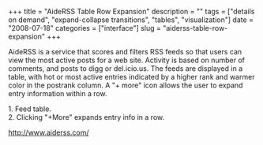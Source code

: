 +++
title = "AideRSS Table Row Expansion"
description = ""
tags = ["details on demand", "expand-collapse transitions", "tables", "visualization"]
date = "2008-07-18"
categories = ["interface"]
slug = "aiderss-table-row-expansion"
+++


<p>AideRSS is a service that scores and filters RSS feeds so that users can view the most active posts for a web site. Activity is based on number of comments, and posts to digg or del.icio.us. The feeds are displayed in a table, with hot or most active entries indicated by a higher rank and warmer color in the postrank column. A "+ more" icon allows the user to expand entry information within a row.</p>
<div id="screens-full" class="clear"><div class="caption">1. Feed table.</div><div class="fullimg clear"><a href="/media/interface/aiderss-1.png" class="group" rel="group" title="1. Feed table."><img src="/media/interface/aiderss-1.png" alt="" class="img-responsive"></a></div></div><div id="screens-full" class="clear"><div class="caption">2. Clicking &quot;+More&quot; expands entry info in a row.</div><div class="fullimg clear"><a href="/media/interface/aiderss-2.png" class="group" rel="group" title="2. Clicking &quot;+More&quot; expands entry info in a row."><img src="/media/interface/aiderss-2.png" alt="" class="img-responsive"></a></div></div>        
<p><a href="http://www.aiderss.com/">http://www.aiderss.com/</a></p>

